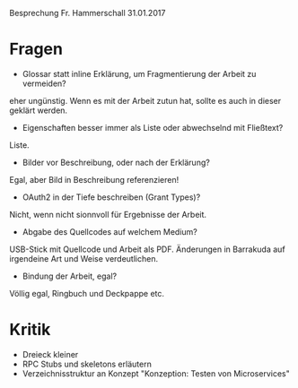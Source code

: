 Besprechung Fr. Hammerschall 31.01.2017

# Fragen

* Glossar statt inline Erklärung, um Fragmentierung der Arbeit zu vermeiden?

eher ungünstig. Wenn es mit der Arbeit zutun hat, sollte es auch in dieser geklärt werden.

* Eigenschaften besser immer als Liste oder abwechselnd mit Fließtext?

Liste.

* Bilder vor Beschreibung, oder nach der Erklärung?

Egal, aber Bild in Beschreibung referenzieren!

* OAuth2 in der Tiefe beschreiben (Grant Types)?

Nicht, wenn nicht sionnvoll für Ergebnisse der Arbeit.

* Abgabe des Quellcodes auf welchem Medium?

USB-Stick mit Quellcode und Arbeit als PDF. Änderungen in Barrakuda auf irgendeine Art und Weise verdeutlichen.

* Bindung der Arbeit, egal?

Völlig egal, Ringbuch und Deckpappe etc.

# Kritik

* Dreieck kleiner 
* RPC Stubs und skeletons erläutern
* Verzeichnisstruktur an Konzept "Konzeption: Testen von Microservices"